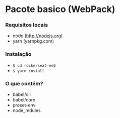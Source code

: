 # Pacote basico (WebPack)

### Requisitos locais
* node (http://nodejs.org)
* yarn (yarnpkg.com)

### Instalação
* `$ cd rockerseat-es6`
* `$ yarn install`

### O que contém?
* babel/cli
* babel/core
* preset-env
* node_mdules